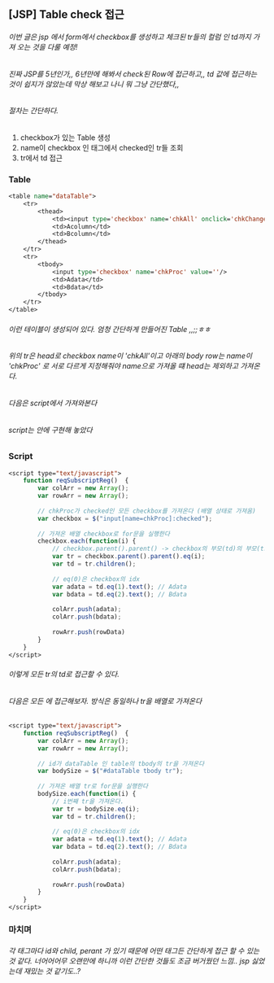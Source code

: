 ## [JSP] Table check 접근

###### 이번 글은 jsp 에서 <Tabel>  form에서 checkbox를 생성하고 체크된 tr들의 컬럼 인 td까지 가져 오는 것을 다룰 예정!

###### 진짜 JSP를 5년인가,, 6년만에 해봐서 check된 Row에 접근하고,, td 값에 접근하는 것이 쉽지가 않았는데 막상 해보고 나니 뭐 그냥 간단했다,,

###### 절차는 간단하다.

1. checkbox가 있는 Table 생성
2. name이 checkbox 인 태그에서 checked인 tr들 조회
3. tr에서 td 접근 



### Table

```jsp
<table name="dataTable">
    <tr>
        <thead>
    		<td><input type='checkbox' name='chkAll' onclick='chkChange(this);'></td>
			<td>Acolumn</td>
			<td>Bcolumn</td>
	    </thead>
    </tr>
    <tr>
        <tbody>
            <input type='checkbox' name='chkProc' value=''/>
            <td>Adata</td>
            <td>Bdata</td>
        </tbody>
	</tr>
</table>
```

###### 이런 테이블이 생성되어 있다. 엄청 간단하게 만들어진 Table ,,;;ㅎㅎ 

###### 위의 tr은 head로 checkbox name이 'chkAll'이고 아래의 body row는 name이 'chkProc' 로 서로 다르게 지정해줘야 name으로 가져올 떄 head는 제외하고 가져온다.

###### 다음은 script에서 가져와본다

###### script는 <head></head> 안에 구현해 놓았다

### Script

```jsp
<script	type="text/javascript">
	function reqSubscriptReg()	{
        var colArr = new Array();
		var rowArr = new Array();
        
        // chkProc가 checked인 모든 checkbox를 가져온다 (배열 상태로 가져옴)
        var checkbox = $("input[name=chkProc]:checked");
        
        // 가져온 배열 checkbox로 for문을 실행한다
        checkbox.each(function(i) {
			// checkbox.parent().parent() -> checkbox의 부모(td)의 부모(tr)
			var tr = checkbox.parent().parent().eq(i);
			var td = tr.children();
            
            // eq(0)은 checkbox의 idx
            var adata = td.eq(1).text(); // Adata
			var bdata = td.eq(2).text(); // Bdata
            
            colArr.push(adata);
            colArr.push(bdata);
            
            rowArr.push(rowData)
        }
    }
</script>
```

###### 이렇게 모든 tr의 td로 접근할 수 있다. 

###### 다음은 모든 에 접근해보자. 방식은 동일하나 tr을 배열로 가져온다

```jsp
<script	type="text/javascript">
	function reqSubscriptReg()	{
        var colArr = new Array();
		var rowArr = new Array();
        
        // id가 dataTable 인 table의 tbody의 tr을 가져온다
        var bodySize = $("#dataTable tbody tr");
        
        // 가져온 배열 tr로 for문을 실행한다
        bodySize.each(function(i) {
			// i번째 tr을 가져온다.
			var tr = bodySize.eq(i);
			var td = tr.children();
            
            // eq(0)은 checkbox의 idx
            var adata = td.eq(1).text(); // Adata
			var bdata = td.eq(2).text(); // Bdata
            
            colArr.push(adata);
            colArr.push(bdata);
            
            rowArr.push(rowData)
        }
    }
</script>
```



### 마치며

###### 각 태그마다 id와 child, perant 가 있기 때문에 어떤 태그든 간단하게 접근 할 수 있는 것 같다. 너어어어무 오랜만에 하니까 이런 간단한 것들도 조금 버거웠던 느낌.. jsp 싫었는데 재밌는 것 같기도..?